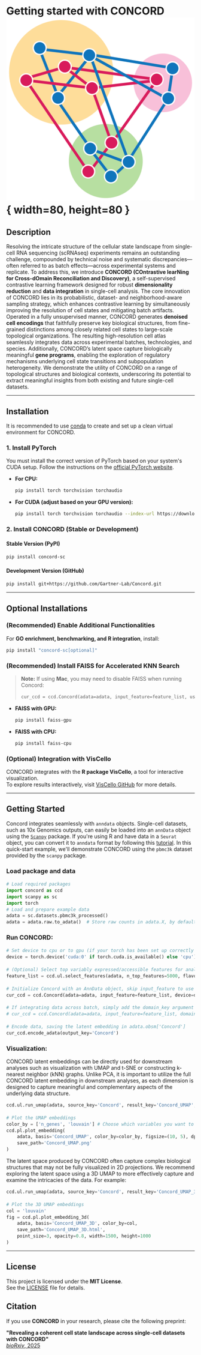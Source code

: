 # Getting started with CONCORD ![Alt text](images/logo.png){ width=80, height=80 }

## Description

Resolving the intricate structure of the cellular state landscape from single-cell RNA sequencing (scRNAseq) experiments remains an outstanding challenge, compounded by technical noise and systematic discrepancies—often referred to as batch effects—across experimental systems and replicate. To address this, we introduce **CONCORD (COntrastive learNing for Cross-dOmain Reconciliation and Discovery)**, a self-supervised contrastive learning framework designed for robust **dimensionality reduction** and **data integration** in single-cell analysis. The core innovation of CONCORD lies in its probabilistic, dataset- and neighborhood-aware sampling strategy, which enhances contrastive learning by simultaneously improving the resolution of cell states and mitigating batch artifacts. Operated in a fully unsupervised manner, CONCORD generates **denoised cell encodings** that faithfully preserve key biological structures, from fine-grained distinctions among closely related cell states to large-scale topological organizations. The resulting high-resolution cell atlas seamlessly integrates data across experimental batches, technologies, and species. Additionally, CONCORD’s latent space capture biologically meaningful **gene programs**, enabling the exploration of regulatory mechanisms underlying cell state transitions and subpopulation heterogeneity. We demonstrate the utility of CONCORD on a range of topological structures and biological contexts, underscoring its potential to extract meaningful insights from both existing and future single-cell datasets.

---

## Installation

It is recommended to use [conda](https://conda.io/projects/conda/en/latest/user-guide/install/index.html) to create and set up a clean virtual environment for CONCORD.

### **1. Install PyTorch**
You must install the correct version of PyTorch based on your system's CUDA setup. Follow the instructions on the [official PyTorch website](https://pytorch.org/get-started/locally/).

- **For CPU:**
  ```bash
  pip install torch torchvision torchaudio
  ```
- **For CUDA (adjust based on your GPU version):**
  ```bash
  pip install torch torchvision torchaudio --index-url https://download.pytorch.org/whl/cu118
  ```

### **2. Install CONCORD (Stable or Development)**
#### **Stable Version (PyPI)**
```bash
pip install concord-sc
```

#### **Development Version (GitHub)**
```bash
pip install git+https://github.com/Gartner-Lab/Concord.git
```

---

## **Optional Installations**

### (Recommended) Enable Additional Functionalities
For **GO enrichment, benchmarking, and R integration**, install:
```bash
pip install "concord-sc[optional]"
```

### (Recommended) Install FAISS for Accelerated KNN Search
> **Note:** If using **Mac**, you may need to disable FAISS when running Concord:
> ```python
> cur_ccd = ccd.Concord(adata=adata, input_feature=feature_list, use_faiss=False, device=device)
> ```

- **FAISS with GPU:**
  ```bash
  pip install faiss-gpu
  ```
- **FAISS with CPU:**
  ```bash
  pip install faiss-cpu
  ```

### (Optional) Integration with VisCello
CONCORD integrates with the **R package VisCello**, a tool for interactive visualization.  
To explore results interactively, visit [VisCello GitHub](https://github.com/kimpenn/VisCello) for more details.

---

## Getting Started

Concord integrates seamlessly with `anndata` objects. 
Single-cell datasets, such as 10x Genomics outputs, can easily be loaded into an `annData` object using the [`Scanpy`](https://scanpy.readthedocs.io/) package. If you're using R and have data in a `Seurat` object, you can convert it to `anndata` format by following this [tutorial](https://qinzhu.github.io/Concord_documentation/). 
In this quick-start example, we'll demonstrate CONCORD using the `pbmc3k` dataset provided by the `scanpy` package.

### Load package and data

```python
# Load required packages
import concord as ccd
import scanpy as sc
import torch
# Load and prepare example data
adata = sc.datasets.pbmc3k_processed()
adata = adata.raw.to_adata()  # Store raw counts in adata.X, by default Concord will run standard total count normalization and log transformation internally, not necessary if you want to use your normalized data in adata.X, if so, specify 'X' in cur_ccd.encode_adata(input_layer_key='X', output_key='Concord')
```

### Run CONCORD:

```python
# Set device to cpu or to gpu (if your torch has been set up correctly to use GPU), for mac you can use either torch.device('mps') or torch.device('cpu')
device = torch.device('cuda:0' if torch.cuda.is_available() else 'cpu')

# (Optional) Select top variably expressed/accessible features for analysis (other methods besides seurat_v3 available)
feature_list = ccd.ul.select_features(adata, n_top_features=5000, flavor='seurat_v3')

# Initialize Concord with an AnnData object, skip input_feature to use all features
cur_ccd = ccd.Concord(adata=adata, input_feature=feature_list, device=device) 

# If integrating data across batch, simply add the domain_key argument to indicate the batch key in adata.obs
# cur_ccd = ccd.Concord(adata=adata, input_feature=feature_list, domain_key='batch', device=device) 

# Encode data, saving the latent embedding in adata.obsm['Concord']
cur_ccd.encode_adata(output_key='Concord')
```

### Visualization:

CONCORD latent embeddings can be directly used for downstream analyses such as visualization with UMAP and t-SNE or constructing k-nearest neighbor (kNN) graphs. Unlike PCA, it is important to utilize the full CONCORD latent embedding in downstream analyses, as each dimension is designed to capture meaningful and complementary aspects of the underlying data structure.

```python
ccd.ul.run_umap(adata, source_key='Concord', result_key='Concord_UMAP', n_components=2, n_neighbors=15, min_dist=0.1, metric='euclidean')

# Plot the UMAP embeddings
color_by = ['n_genes', 'louvain'] # Choose which variables you want to visualize
ccd.pl.plot_embedding(
    adata, basis='Concord_UMAP', color_by=color_by, figsize=(10, 5), dpi=600, ncols=2, font_size=6, point_size=10, legend_loc='on data',
    save_path='Concord_UMAP.png'
)
```

The latent space produced by CONCORD often capture complex biological structures that may not be fully visualized in 2D projections. We recommend exploring the latent space using a 3D UMAP to more effectively capture and examine the intricacies of the data. For example:

```python
ccd.ul.run_umap(adata, source_key='Concord', result_key='Concord_UMAP_3D', n_components=3, n_neighbors=15, min_dist=0.1, metric='euclidean')

# Plot the 3D UMAP embeddings
col = 'louvain'
fig = ccd.pl.plot_embedding_3d(
    adata, basis='Concord_UMAP_3D', color_by=col, 
    save_path='Concord_UMAP_3D.html',
    point_size=3, opacity=0.8, width=1500, height=1000
)
```

---

## License

This project is licensed under the **MIT License**.  
See the [LICENSE](https://github.com/Gartner-Lab/Concord/blob/main/LICENSE.md) file for details.

## Citation

If you use **CONCORD** in your research, please cite the following preprint:

**"Revealing a coherent cell state landscape across single-cell datasets with CONCORD"**  
[*bioRxiv*, 2025](https://www.biorxiv.org/content/10.1101/2025.03.13.643146v1)

